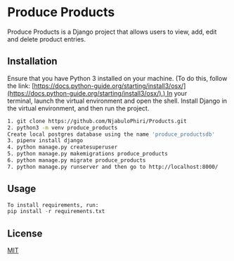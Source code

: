 # Produce Products

Produce Products is a Django project that allows users to view, add, edit and delete product entries.

## Installation

Ensure that you have Python 3 installed on your machine. (To do this, follow the link: [https://docs.python-guide.org/starting/install3/osx/](https://docs.python-guide.org/starting/install3/osx/).) In your terminal, launch the virtual environment and open the shell. Install Django in the virtual environment, and then run the project.

```bash
1. git clone https://github.com/NjabuloPhiri/Products.git
2. python3 -m venv produce_products
Create local postgres database using the name 'produce_productsdb'
3. pipenv install django
4. python manage.py createsuperuser 
5. python manage.py makemigrations produce_products
6. python manage.py migrate produce_products
7. python manage.py runserver and then go to http://localhost:8000/
```

## Usage

```python
To install requirements, run: 
pip install -r requirements.txt

```

## License

[MIT](https://choosealicense.com/licenses/mit/)